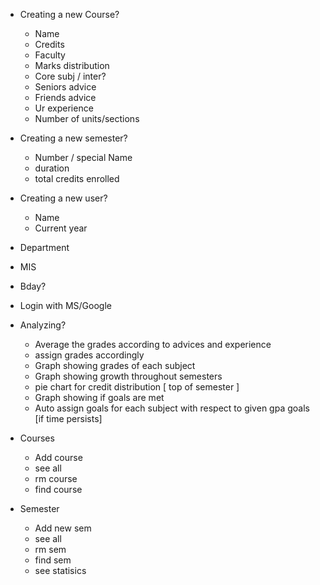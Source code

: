 - Creating a new Course?
  - Name
  - Credits
  - Faculty
  - Marks distribution
  - Core subj / inter?
  - Seniors advice
  - Friends advice
  - Ur experience
  - Number of units/sections

- Creating a new semester?
  - Number / special Name
  - duration
  - total credits enrolled

- Creating a new user?
  - Name
  - Current year
 - Department
  - MIS
  - Bday?
  - Login with MS/Google

- Analyzing?
  - Average the grades according to advices and experience 
  - assign grades accordingly
  - Graph showing grades of each subject
  - Graph showing growth throughout semesters
  - pie chart for credit distribution [ top of semester ]
  - Graph showing if goals are met
  - Auto assign goals for each subject with respect to given gpa goals [if time persists]







- Courses
  - Add course 
  - see all
  - rm course 
  - find course 

- Semester 
  - Add new sem 
  - see all 
  - rm sem 
  - find sem 
  - see statisics



































